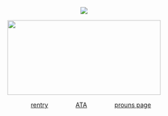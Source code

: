 <div align="center">
  
![](https://komarev.com/ghpvc/?username=ValleySheep-username&style=flat&color=96a2a3&label=kill+count)

<p align="center">
<img src="https://i.pinimg.com/736x/1b/29/89/1b298941a4164a4f40ef478bdcd39568.jpg" width="350" height="170">
</p>

<p align="center">
‎ ‎ ‎ ‎ ‎ ‎ ‎‎ ‎ <a href="https://rentry.co/valleysheep">rentry</a> ‎ ‎ ‎ ‎ ‎ ‎ ‎‎ ‎ ‎  ‎ ‎ ‎ ‎ ‎ ‎  <a href="https://valleysheep.atabook.org/">ATA</a> ‎ ‎ ‎ ‎ ‎ ‎ ‎‎ ‎ ‎  ‎ ‎ ‎ ‎ ‎ ‎  <a href="https://en.pronouns.page/@valleysheep">prouns page</a>
  <p align="center">

</p>
‎ 
‎ ‎ ‎ ‎ 

‎ ‎ 
‎ 
‎ 
‎ 


 
